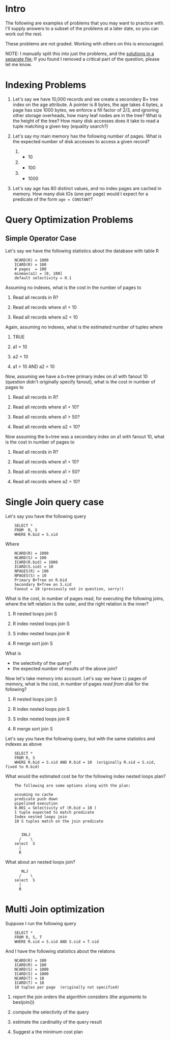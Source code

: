 # Intro

The following are examples of problems that you may want to practice with.  I'll supply answers to a subset of the problems at a later date, so you can work out the rest.

These problems are not graded.  Working with others on this is encouraged.

NOTE: I manually split this into just the problems, and the [solutions in a separate file](./queryoptproblems-solutions.md); If you found I removed a critical part of the question, please let me know.


# Indexing Problems

1. Let's say we have 10,000 records and we create a secondary B+ tree index on the age attribute.  A pointer is 8 bytes, the age takes 4 bytes, a page has size 1000 bytes, we enforce a fill factor of 2/3, and ignoring other storage overheads, how many leaf nodes are in the tree? What is the height of the tree? How many disk accesses does it take to read a tuple matching a given key (equality search?)

1. Let's say my main memory has the following number of pages.  What is the expected number of disk accesses to access a given record?
    1. * 10
    1. * 100
    1. * 1000

1. Let's say age has 80 distinct values, and no index pages are cached in memory.  How many disk IOs (one per page) would I expect for a predicate of the form `age = CONSTANT`?


# Query Optimization Problems


## Simple Operator Case

Let's say we have the following statistics about the database with table R

        NCARD(R) = 1000
        ICARD(R) = 100
        # pages  = 100
        minmax(a1) = [0, 100]
        default selectivity = 0.1

Assuming no indexes, what is the cost in the number of pages to

1. Read all records in R?

1. Read all records where a1 = 10

1. Read all records where a2 = 10

Again, assuming no indexes, what is the estimated number of tuples where

1. TRUE

1. a1 = 10

1. a2 = 10

1. a1 = 10 AND a2 = 10

Now, assuming we have a b+tree primary index on a1 with fanout 10 (question didn't originally specify fanout), what is the cost in number of pages to

1. Read all records in R?
        
1. Read all records where a1 = 10?

1. Read all records where a1 > 50?

1. Read all records where a2 = 10?

Now assuming the b+tree was a secondary index on a1 with fanout 10, what is the cost in number of pages to

1. Read all records in R?

1. Read all records where a1 = 10?

1. Read all records where a1 > 50?

1. Read all records where a2 = 10?


# Single Join query case

Let's say you have the following query

        SELECT *
        FROM  R, S
        WHERE R.bid = S.sid   

Where

        NCARD(R) = 1000
        NCARD(S) = 100
        ICARD(R.bid) = 1000
        ICARD(S.sid) = 10
        NPAGES(R) = 100
        NPAGES(S) = 10
        Primary B+Tree on R.bid
        Secondary B+Tree on S.sid  
        Fanout = 10 (previously not in question, sorry!)


What is the cost, in number of pages read, for executing the following joins, where the left relation is the outer, and the right relation is the inner?


1. R nested loops join S

1. R index nested loops join S

1. S index nested loops join R
        
1. R merge sort join S


What is

* the selectivity of the query?
* the expected number of results of the above join?  

Now let's take memory into account.  Let's say we have `11` pages of memory, what is the cost, in number of pages 
_read from disk_ for the following?

1. R nested loops join S
        
1. R index nested loops join S

1. S index nested loops join R

1. R merge sort join S

Let's say you have the following query, but with the same statistics and indexes as above

        SELECT *
        FROM R, S
        WHERE R.bid = S.sid AND R.bid = 10  (originally R.sid = S.sid, fixed to R.bid)

What would the estimated cost be for the following index nested loops plan?


        The following are some options along with the plan:

        assuming no cache
        predicate push down
        pipelined execution
        0.001 = Selectivity of (R.bid = 10 )
        1 tuple expected to match predicate
        Index nested loops join
        10 S tuples match on the join predicate


           INLJ
          /    \
        select  S
          |
          R



What about an nested loops join?


           NLJ
          /    \
        select  S
          |
          R


# Multi Join optimization

Suppose I run the following query

        SELECT *
        FROM R, S, T
        WHERE R.sid = S.sid AND S.sid = T.sid

And I have the following statistics about the relatons

        NCARD(R) = 100
        ICARD(R) = 100
        NCARD(S) = 1000
        ICARD(S) = 1000
        NCARD(T) = 10
        ICARD(T) = 10
        10 tuples per page  (originally not specified)

1. report the join orders the algorithm considers (the arguments to bestjoin())

2. compute the selectivity of the query

3. estimate the cardinality of the query result 

4. Suggest a the minimum cost plan
